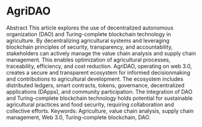 # AgriDAO
Abstract
This article explores the use of decentralized autonomous organization (DAO) and Turing-complete blockchain technology in agriculture. By decentralizing agricultural systems and leveraging blockchain principles of security, transparency, and accountability, stakeholders can actively manage the value chain analysis and supply chain management. This enables optimization of agricultural processes, traceability, efficiency, and cost reduction. AgriDAO, operating on web 3.0, creates a secure and transparent ecosystem for informed decisionmaking and contributions to agricultural development. The ecosystem includes distributed ledgers, smart contracts, tokens, governance, decentralized applications (DApps), and community participation. The integration of DAO and Turing-complete blockchain technology holds potential for sustainable agricultural practices and food security, requiring collaboration and collective efforts.
Keywords: Agriculture, value chain analysis, supply chain management, Web 3.0, Turing-complete blockchain, DAO.
